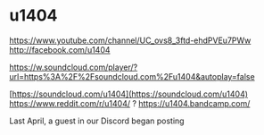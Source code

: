# u1404
https://www.youtube.com/channel/UC_ovs8_3ftd-ehdPVEu7PWw
http://facebook.com/u1404

https://w.soundcloud.com/player/?url=https%3A%2F%2Fsoundcloud.com%2Fu1404&autoplay=false


[https://soundcloud.com/u1404](https://soundcloud.com/u1404)
https://www.reddit.com/r/u1404/ ?
https://u1404.bandcamp.com/

Last April, a guest in our Discord began posting 

